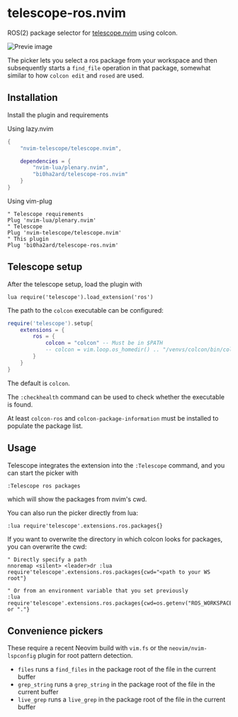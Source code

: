 # telescope-ros.nvim

ROS(2) package selector for [telescope.nvim](https://github.com/nvim-telescope/telescope.nvim) using colcon.

![Previe image](preview.gif)

The picker lets you select a ros package from your workspace and then subsequently starts a `find_file` operation in that package, somewhat similar to how `colcon edit` and `rosed` are used.

## Installation

Install the plugin and requirements

Using lazy.nvim

```lua
{ 
    "nvim-telescope/telescope.nvim",

    dependencies = {
        "nvim-lua/plenary.nvim",
        "bi0ha2ard/telescope-ros.nvim"
    }
}
```

Using vim-plug

```
" Telescope requirements
Plug 'nvim-lua/plenary.nvim'
" Telescope
Plug 'nvim-telescope/telescope.nvim'
" This plugin
Plug 'bi0ha2ard/telescope-ros.nvim'
```

## Telescope setup

After the telescope setup, load the plugin with

```
lua require('telescope').load_extension('ros')
```

The path to the `colcon` executable can be configured:

```lua
require('telescope').setup{
    extensions = {
        ros = {
            colcon = "colcon" -- Must be in $PATH
            -- colcon = vim.loop.os_homedir() .. "/venvs/colcon/bin/colcon", -- or run directly from a venv
        }
    }
}
```

The default is `colcon`.

The `:checkhealth` command can be used to check whether the executable is found.

At least `colcon-ros` and `colcon-package-information` must be installed to populate the package list.

## Usage

Telescope integrates the extension into the `:Telescope` command, and you can start the picker with
```
:Telescope ros packages
```
which will show the packages from nvim's cwd.

You can also run the picker directly from lua:
```vim
:lua require'telescope'.extensions.ros.packages{}

```

If you want to overwrite the directory in which colcon looks for packages, you can overwrite the cwd:
```vim
" Directly specify a path
nnoremap <silent> <leader>dr :lua require'telescope'.extensions.ros.packages{cwd="<path to your WS root"}

" Or from an environment variable that you set previously
:lua require'telescope'.extensions.ros.packages{cwd=os.getenv("ROS_WORKSPACE") or "."}

```

## Convenience pickers
These require a recent Neovim build with `vim.fs` or the `neovim/nvim-lspconfig` plugin for root pattern detection.

- `files` runs a `find_files` in the package root of the file in the current buffer
- `grep_string` runs a `grep_string` in the package root of the file in the current buffer
- `live_grep` runs a `live_grep` in the package root of the file in the current buffer
